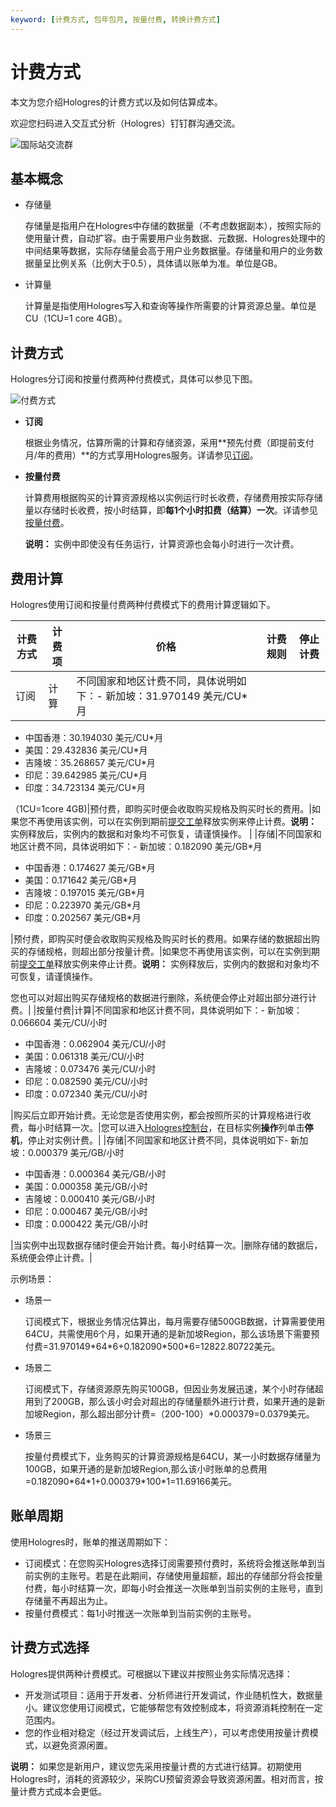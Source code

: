```yaml
---
keyword: [计费方式, 包年包月, 按量付费, 转换计费方式]
---
```


# 计费方式

本文为您介绍Hologres的计费方式以及如何估算成本。

欢迎您扫码进入交互式分析（Hologres）钉钉群沟通交流。

![国际站交流群](https://static-aliyun-doc.oss-accelerate.aliyuncs.com/assets/img/zh-CN/0748559951/p132593.png)

## 基本概念

-   存储量

    存储量是指用户在Hologres中存储的数据量（不考虑数据副本），按照实际的使用量计费，自动扩容。由于需要用户业务数据、元数据、Hologres处理中的中间结果等数据，实际存储量会高于用户业务数据量。存储量和用户的业务数据量呈比例关系（比例大于0.5），具体请以账单为准。单位是GB。

-   计算量

    计算量是指使用Hologres写入和查询等操作所需要的计算资源总量。单位是CU（1CU=1 core 4GB）。


## 计费方式

Hologres分订阅和按量付费两种付费模式，具体可以参见下图。

![付费方式](https://static-aliyun-doc.oss-accelerate.aliyuncs.com/assets/img/zh-CN/4267440161/p212954.png)

-   **订阅**

    根据业务情况，估算所需的计算和存储资源，采用**预先付费（即提前支付月/年的费用）**的方式享用Hologres服务。详请参见[订阅](/intl.zh-CN/产品定价/订阅.md)。

-   **按量付费**

    计算费用根据购买的计算资源规格以实例运行时长收费，存储费用按实际存储量以存储时长收费，按小时结算，即**每1个小时扣费（结算）一次**。详请参见[按量付费](/intl.zh-CN/产品定价/按量付费.md)。

    **说明：** 实例中即使没有任务运行，计算资源也会每小时进行一次计费。


## 费用计算

Hologres使用订阅和按量付费两种付费模式下的费用计算逻辑如下。

|计费方式|计费项|价格|计费规则|停止计费|
|----|---|--|----|----|
|订阅|计算|不同国家和地区计费不同，具体说明如下：-   新加坡：31.970149 美元/CU\*月
-   中国香港：30.194030 美元/CU\*月
-   美国：29.432836 美元/CU\*月
-   吉隆坡：35.268657 美元/CU\*月
-   印尼：39.642985 美元/CU\*月
-   印度：34.723134 美元/CU\*月

（1CU=1core 4GB\)|预付费，即购买时便会收取购买规格及购买时长的费用。|如果您不再使用该实例，可以在实例到期前[提交工单](https://workorder-intl.console.aliyun.com/)释放实例来停止计费。**说明：** 实例释放后，实例内的数据和对象均不可恢复，请谨慎操作。 |
|存储|不同国家和地区计费不同，具体说明如下：-   新加坡：0.182090 美元/GB\*月
-   中国香港：0.174627 美元/GB\*月
-   美国：0.171642 美元/GB\*月
-   吉隆坡：0.197015 美元/GB\*月
-   印尼：0.223970 美元/GB\*月
-   印度：0.202567 美元/GB\*月

|预付费，即购买时便会收取购买规格及购买时长的费用。如果存储的数据超出购买的存储规格，则超出部分按量计费。|如果您不再使用该实例，可以在实例到期前[提交工单](https://workorder-intl.console.aliyun.com/)释放实例来停止计费。**说明：** 实例释放后，实例内的数据和对象均不可恢复，请谨慎操作。

您也可以对超出购买存储规格的数据进行删除，系统便会停止对超出部分进行计费。|
|按量付费|计算|不同国家和地区计费不同，具体说明如下：-   新加坡：0.066604 美元/CU/小时
-   中国香港：0.062904 美元/CU/小时
-   美国：0.061318 美元/CU/小时
-   吉隆坡：0.073476 美元/CU/小时
-   印尼：0.082590 美元/CU/小时
-   印度：0.072340 美元/CU/小时

|购买后立即开始计费。无论您是否使用实例，都会按照所买的计算规格进行收费，每小时结算一次。|您可以进入[Hologres控制台](https://hologram.console.aliyun.com/#/instance)，在目标实例**操作**列单击**停机**，停止对实例计费。|
|存储|不同国家和地区计费不同，具体说明如下-   新加坡：0.000379 美元/GB/小时
-   中国香港：0.000364 美元/GB/小时
-   美国：0.000358 美元/GB/小时
-   吉隆坡：0.000410 美元/GB/小时
-   印尼：0.000467 美元/GB/小时
-   印度：0.000422 美元/GB/小时

|当实例中出现数据存储时便会开始计费。每小时结算一次。|删除存储的数据后，系统便会停止计费。|

示例场景：

-   场景一

    订阅模式下，根据业务情况估算出，每月需要存储500GB数据，计算需要使用64CU，共需使用6个月，如果开通的是新加坡Region，那么该场景下需要预付费=31.970149\*64\*6+0.182090\*500\*6=12822.80722美元。

-   场景二

    订阅模式下，存储资源原先购买100GB，但因业务发展迅速，某个小时存储超用到了200GB，那么该小时会对超出的存储量额外进行计费，如果开通的是新加坡Region，那么超出部分计费=（200-100）\*0.000379=0.0379美元。

-   场景三

    按量付费模式下，业务购买的计算资源规格是64CU，某一小时数据存储量为100GB，如果开通的是新加坡Region,那么该小时账单的总费用=0.182090\*64\*1+0.000379\*100\*1=11.69166美元。


## 账单周期

使用Hologres时，账单的推送周期如下：

-   订阅模式：在您购买Hologres选择订阅需要预付费时，系统将会推送账单到当前实例的主账号。若是在此期间，存储使用量超额，超出的存储部分将会按量付费，每小时结算一次，即每小时会推送一次账单到当前实例的主账号，直到存储量不再超出为止。
-   按量付费模式：每1小时推送一次账单到当前实例的主账号。

## 计费方式选择

Hologres提供两种计费模式。可根据以下建议并按照业务实际情况选择：

-   开发测试项目：适用于开发者、分析师进行开发调试，作业随机性大，数据量小。建议您使用订阅模式，它能够帮您有效控制成本，将资源消耗控制在一定范围内。
-   您的作业相对稳定（经过开发调试后，上线生产），可以考虑使用按量计费模式，以避免资源闲置。

**说明：** 如果您是新用户，建议您先采用按量计费的方式进行结算。初期使用Hologres时，消耗的资源较少，采购CU预留资源会导致资源闲置。相对而言，按量计费方式成本会更低。

